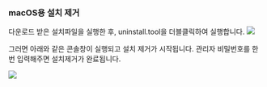 ### macOS용 설치 제거

다운로드 받은 설치파일을 실행한 후, uninstall.tool을 더블클릭하여 실행합니다.
<img class="markdown" src="https://doc.bdrive.com/images/uninstallation_macos_1.jpg">

그러면 아래와 같은 콘솔창이 실행되고 설치 제거가 시작됩니다. 관리자 비밀번호를 한번 입력해주면 설치제거가 완료됩니다.

<img class="markdown" src="https://doc.bdrive.com/images/uninstallation_macos_2.jpg">

